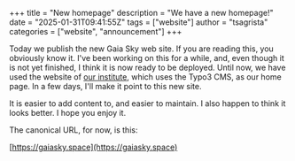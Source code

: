 +++
title = "New homepage"
description = "We have a new homepage!"
date = "2025-01-31T09:41:55Z"
tags = ["website"]
author = "tsagrista"
categories = ["website", "announcement"]
+++

Today we publish the new Gaia Sky web site. If you are reading this, you obviously know it. I've been working on this for a while, and, even though it is not yet finished, I think it is now ready to be deployed. Until now, we have used the website of [our institute](https://zah.ari.uni-heidelberg.de), which uses the Typo3 CMS, as our home page. In a few days, I'll make it point to this new site.

It is easier to add content to, and easier to maintain. I also happen to think it looks better. I hope you enjoy it.

The canonical URL, for now, is this:

[https://gaiasky.space](https://gaiasky.space)

